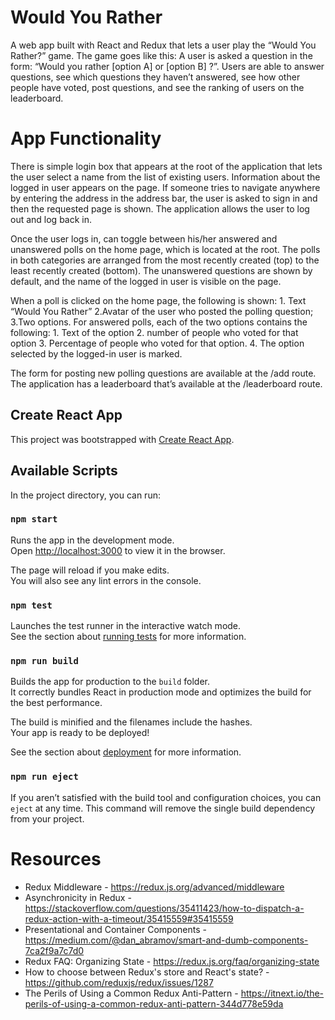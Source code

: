 # Would You Rather

A web app built with React and Redux that lets a user play the “Would You Rather?” game. The game goes like this: A user is asked a question in the form: “Would you rather [option A] or [option B] ?”. Users are able to answer questions, see which questions they haven’t answered, see how other people have voted, post questions, and see the ranking of users on the leaderboard.

# App Functionality

There is simple login box that appears at the root of the application that lets the user select a name from the list of existing users. Information about the logged in user appears on the page. If someone tries to navigate anywhere by entering the address in the address bar, the user is asked to sign in and then the requested page is shown. The application allows the user to log out and log back in.

Once the user logs in, can toggle between his/her answered and unanswered polls on the home page, which is located at the root. The polls in both categories are arranged from the most recently created (top) to the least recently created (bottom). The unanswered questions are shown by default, and the name of the logged in user is visible on the page.

When a poll is clicked on the home page, the following is shown: 1. Text “Would You Rather” 2.Avatar of the user who posted the polling question; 3.Two options.
For answered polls, each of the two options contains the following: 1. Text of the option 2. number of people who voted for that option 3. Percentage of people who voted for that option. 4. The option selected by the logged-in user is marked.

The form for posting new polling questions are available at the /add route. The application has a leaderboard that’s available at the /leaderboard route.

## Create React App

This project was bootstrapped with [Create React App](https://github.com/facebook/create-react-app).

## Available Scripts

In the project directory, you can run:

### `npm start`

Runs the app in the development mode.<br />
Open [http://localhost:3000](http://localhost:3000) to view it in the browser.

The page will reload if you make edits.<br />
You will also see any lint errors in the console.

### `npm test`

Launches the test runner in the interactive watch mode.<br />
See the section about [running tests](https://facebook.github.io/create-react-app/docs/running-tests) for more information.

### `npm run build`

Builds the app for production to the `build` folder.<br />
It correctly bundles React in production mode and optimizes the build for the best performance.

The build is minified and the filenames include the hashes.<br />
Your app is ready to be deployed!

See the section about [deployment](https://facebook.github.io/create-react-app/docs/deployment) for more information.

### `npm run eject`

If you aren’t satisfied with the build tool and configuration choices, you can `eject` at any time. This command will remove the single build dependency from your project.

# Resources

- Redux Middleware - https://redux.js.org/advanced/middleware
- Asynchronicity in Redux - https://stackoverflow.com/questions/35411423/how-to-dispatch-a-redux-action-with-a-timeout/35415559#35415559
- Presentational and Container Components - https://medium.com/@dan_abramov/smart-and-dumb-components-7ca2f9a7c7d0
- Redux FAQ: Organizing State - https://redux.js.org/faq/organizing-state
- How to choose between Redux's store and React's state? - https://github.com/reduxjs/redux/issues/1287
- The Perils of Using a Common Redux Anti-Pattern - https://itnext.io/the-perils-of-using-a-common-redux-anti-pattern-344d778e59da
